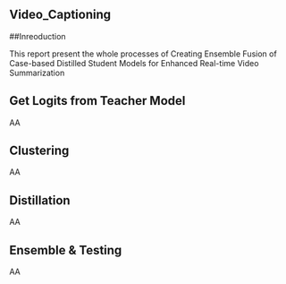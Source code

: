 ## Video_Captioning


##Inreoduction

This report present the whole processes of Creating Ensemble Fusion of Case-based Distilled Student Models for Enhanced Real-time Video Summarization

## Get Logits from Teacher Model

AA


## Clustering
AA

## Distillation

AA

## Ensemble & Testing

AA
